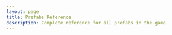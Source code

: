 ```yaml
---
layout: page
title: Prefabs Reference
description: Complete reference for all prefabs in the game
---
```


<script setup>
    import PrefabReference from '@/components/PrefabReference.vue'
</script>

<PrefabReference />
